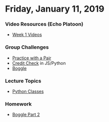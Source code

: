 Friday, January 11, 2019
====================
### Video Resources (Echo Platoon)
- [Week 1 Videos](https://www.youtube.com/watch?v=MXfqHyQHmfo&list=PLu0CiQ7bzwESorYiOmwUJEdqs4YJfyMNh)

### Group Challenges
* [Practice with a Pair](https://github.com/foxtrotplatoon/git-pair)
* [Credit Check](https://github.com/foxtrotplatoon/credit-check) in JS/Python
* [Boggle](https://github.com/foxtrotplatoon/boggle)

### Lecture Topics
* [Python Classes](https://github.com/hotelplatoon/curriculum/blob/master/week-01/lecture-materials/python-oop.md)

### Homework
* [Boggle Part 2](https://github.com/foxtrotplatoon/boggle-2)

